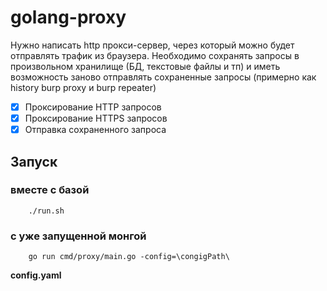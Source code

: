 # golang-proxy

Нужно написать http прокси-сервер, через который можно будет отправлять трафик из браузера. Необходимо сохранять запросы в произвольном хранилище (БД, текстовые файлы и тп) и иметь возможность заново отправлять сохраненные запросы (примерно как history burp proxy и burp repeater)

- [x] Проксирование HTTP запросов
- [x] Проксирование HTTPS запросов
- [x] Отправка сохраненного запроса

## Запуск

### вместе с базой
```
    ./run.sh
```

### с уже запущенной монгой
```
    go run cmd/proxy/main.go -config=\congigPath\
```

**config.yaml**